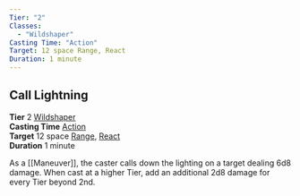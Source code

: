 ```yaml
---
Tier: "2"
Classes:
  - "Wildshaper"
Casting Time: "Action"
Target: 12 space Range, React
Duration: 1 minute
---
```

## Call Lightning
**Tier** 2 [Wildshaper](app://obsidian.md/SRD/Archetypes/Wildshaper.md)  
**Casting Time** [Action](app://obsidian.md/SRD/Glossary/Action.md)  
**Target** 12 space [Range](app://obsidian.md/Range), [React](app://obsidian.md/React)  
**Duration** 1 minute

As a [[Maneuver]], the caster calls down the lighting on a target dealing 6d8 damage. When cast at a higher Tier, add an additional 2d8 damage for every Tier beyond 2nd.